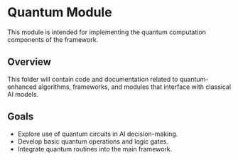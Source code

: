 # Quantum Module

This module is intended for implementing the quantum computation components of the framework.

## Overview
This folder will contain code and documentation related to quantum-enhanced algorithms, frameworks, and modules that interface with classical AI models.

## Goals
- Explore use of quantum circuits in AI decision-making.
- Develop basic quantum operations and logic gates.
- Integrate quantum routines into the main framework.



